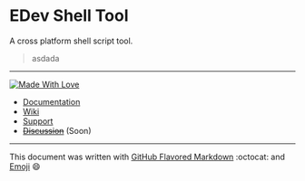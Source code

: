 # EDev Shell Tool

A cross platform shell script tool.

> asdada

---

[![Made With Love](https://img.shields.io/badge/made%20with-%3C3-red.svg)][link-teampage]

* [Documentation][link-projectwebpage]
* [Wiki][link-projectwiki]
* [Support][link-teamemail]
* [~~Discussion~~]() (Soon)

***

This document was written with [GitHub Flavored Markdown][1] :octocat: and [Emoji][2] :smile:

[link-projectwebpage]: https://enthdev.github.io/edevshelltool/
[link-projectwiki]: https://github.com/EnthDev/edevshelltool/wiki
[link-teamemail]: mailto:enthdev@outlook.com
[link-teampage]: https://github.com/EnthDev
[1]: https://guides.github.com/features/mastering-markdown/
[2]: http://www.webpagefx.com/tools/emoji-cheat-sheet/
